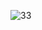 ![33](https://github.com/vlRyan/SchoolManagementSystem/assets/113017837/33268e89-12bb-421f-ae1b-4ff2365d2b4f)
